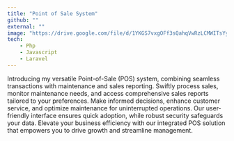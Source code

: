 ```yaml
---
title: "Point of Sale System"
github: ""
external: ""
image: "https://drive.google.com/file/d/1YKGS7vxgOFf3sQahqVwRzLCMWITsYy64"
tech:
    - Php
    - Javascript
    - Laravel
---
```


Introducing my versatile Point-of-Sale (POS) system, combining seamless transactions with maintenance and sales reporting. Swiftly process sales, monitor maintenance needs, and access comprehensive sales reports tailored to your preferences. Make informed decisions, enhance customer service, and optimize maintenance for uninterrupted operations. Our user-friendly interface ensures quick adoption, while robust security safeguards your data. Elevate your business efficiency with our integrated POS solution that empowers you to drive growth and streamline management.